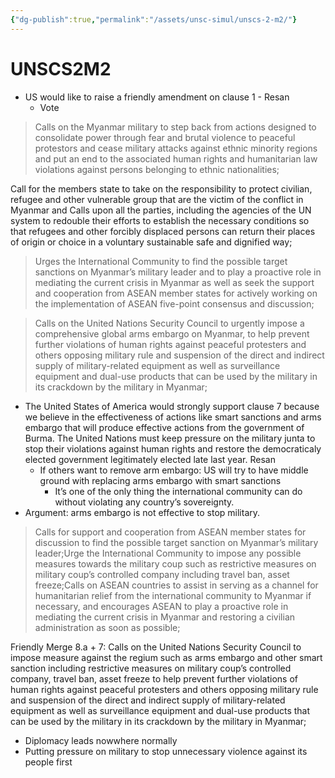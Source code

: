 ```yaml
---
{"dg-publish":true,"permalink":"/assets/unsc-simul/unscs-2-m2/"}
---
```


# UNSCS2M2

- US would like to raise a friendly amendment on clause 1 - Resan
    - Vote

> Calls on the Myanmar military to step back from actions designed to consolidate power through fear and brutal violence to peaceful protestors and cease military attacks against ethnic minority regions and put an end to the associated human rights and humanitarian law violations against persons belonging to ethnic nationalities;
> 

Call for the members state to take on the responsibility to protect civilian, refugee and other vulnerable group that are the victim of the conflict in Myanmar and Calls upon all the parties, including the agencies of the UN system to redouble their efforts to establish the necessary conditions so that refugees and other forcibly displaced persons can return their places of origin or choice in a voluntary sustainable safe and dignified way;

> Urges the International Community to find the possible target sanctions on Myanmar’s military leader and to play a proactive role in mediating the current crisis in Myanmar as well as seek the support and cooperation from ASEAN member states for actively working on the implementation of ASEAN five-point consensus and discussion;
> 

> Calls on the United Nations Security Council to urgently impose a comprehensive global arms embargo on Myanmar, to help prevent further violations of human rights against peaceful protesters and others opposing military rule and suspension of the direct and indirect supply of military-related equipment as well as surveillance equipment and dual-use products that can be used by the military in its crackdown by the military in Myanmar;
> 
- The United States of America would strongly support clause 7 because we believe in the effectiveness of actions like smart sanctions and arms embargo that will produce effective actions from the government of Burma. The United Nations must keep pressure on the military junta to stop their violations against human rights and restore the democraticaly elected government legitimately elected late last year. Resan
    - If others want to remove arm embargo: US will try to have middle ground with replacing arms embargo with smart sanctions
        - It’s one of the only thing the international community can do without violating any country’s sovereignty.
- Argument: arms embargo is not effective to stop military.

> Calls for support and cooperation from ASEAN member states for discussion to find the possible target sanction on Myanmar’s military leader;Urge the International Community to impose any possible measures towards the military coup such as restrictive measures on military coup’s controlled company including travel ban, asset freeze;Calls on ASEAN countries to assist in serving as a channel for humanitarian relief from the international community to Myanmar if necessary, and encourages ASEAN to play a proactive role in mediating the current crisis in Myanmar and restoring a civilian administration as soon as possible;
> 

Friendly Merge 8.a + 7: Calls on the United Nations Security Council to impose measure against the regium such as arms embargo and other smart sanction including restrictive measures on military coup’s controlled company, travel ban, asset freeze to help prevent further violations of human rights against peaceful protesters and others opposing military rule and suspension of the direct and indirect supply of military-related equipment as well as surveillance equipment and dual-use products that can be used by the military in its crackdown by the military in Myanmar;

- Diplomacy leads nowwhere normally
- Putting pressure on military to stop unnecessary violence against its people first
